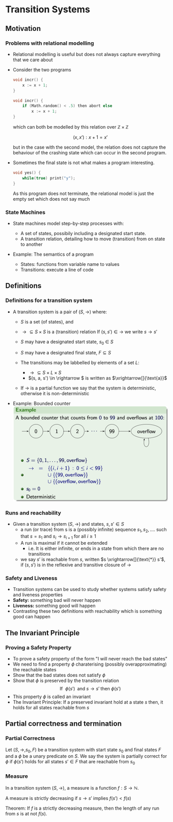 # Transition Systems

## Motivation

### Problems with relational modelling
* Relational modelling is useful but does not always capture everything that we care about
* Consider the two programs
    ```c
    void incr() {
        x := x + 1;
    }
    ```

    ```c
    void incr() {
        if (Math.random() < .5) then abort else 
            x := x + 1;
    }
    ```
    which can both be modelled by this relation over $\mathbb{Z} \times \mathbb{Z}$

    $${(x, x') : x + 1 = x'}$$

    but in the case with the second model, the relation does not capture the behaviour of the crashing state which can occur in the second program.
* Sometimes the final state is not what makes a program interesting.
    ```c
    void yes() {
        while(true) print("y");
    }
    ```
    As this program does not terminate, the relational model is just the empty set which does not say much

### State Machines
* State machines model step-by-step processes with:
    * A set of states, possibily including a designated start state.
    * A transition relation, detailing how to move (transition) from on state to another

* Example: The semantics of a program
    * States: functions from variable name to values
    * Transitions: execute a line of code

## Definitions

### Definitions for a transition system
* A transition system is a pair of $(S, \rightarrow)$ where:
    * $S$ is a set (of states), and
    * $\rightarrow  \subseteq  S \times S$ is a (transition) relation
    If $(s, s')  \in  \rightarrow$ we write $s \rightarrow s'$ 
    * $S$ may have a designated start state, $s_0 \: \in \:S$
    * $S$ may have a designated final state, $F \subseteq S$
    * The transitions may be labbelled by elements of a set $L$:
        * $\rightarrow  \subseteq  S \times L \times S$ 
        * $(s, a, s') \in  \rightarrow $ is written as $\xrightarrow[]{\text{a}}$

    * If $\rightarrow$ is a partial function we say that the system is deterministic, otherwise it is non-deterministic

* Example: Bounded counter
![bounded_counter](../imgs/bound_counter.png)


### Runs and reachability
* Given a transition system $(S, \rightarrow)$ and states, $s, s' \in S$
    * a run (or trace) from s is a (possibly infinite) sequence $s_1, s_2, ....$ such that $s = s_1$ and $s_i \rightarrow s_{i+1}$ for all $i \ge 1$
    * A run is maximal if it cannot be extended
        * i.e. It is either infinite, or ends in a state from which there are no transitions
    * we say $s'$ is reachable from $s$, written $s \xrightarrow[]{\text{*}} s'$, if $(s, s')$ is in the reflexive and transitive closure of $\rightarrow$

### Safety and Liveness
* Transition systems can be used to study whether systems satisfy safety and liveness properties
* **Safety:** something bad will never happen
* **Liveness:** something good will happen
* Contrasting these two definitions with reachability which is something good can happen

## The Invariant Principle

### Proving a Safety Property
* To prove a safety property of the form "I will never reach the bad states"
* We need to find a property $\phi$ charaterising (possibly overapproximating) the reachable states
* Show that the bad states does not satisfy $\phi$
* Show that $\phi$ is preserved by the transition relation
    $$\text{If} \ \ \phi (s') \; \; \text{and} \; s\rightarrow s' \; \text{then} \; \phi (s')$$
* This property $\phi$ is called an invariant
* The Invariant Principle: If a preserved invariant hold at a state $s$ then, it holds for all states reachable from $s$

## Partial correctness and termination

### Partial Correctness
Let $(S, \rightarrow, s_0, F)$ be a transition system with start state $s_0$ and final states $F$ and a $\phi$ be a unary predicate on $S$. We say the system is partially correct for $\phi$ if $\phi(s')$ holds for all states $s' \in F$ that are reachable from $s_0$

### Measure
In a transition system $(S, \rightarrow)$, a measure is a function $f: S \rightarrow \mathbb{N}$. 

A measure is strictly decreasing if $s \rightarrow s'$ implies $f(s') < f(s)$

Theorem: If $f$ is a strictly decreasing measure, then the length of any run from $s$ is at not $f(s)$.


